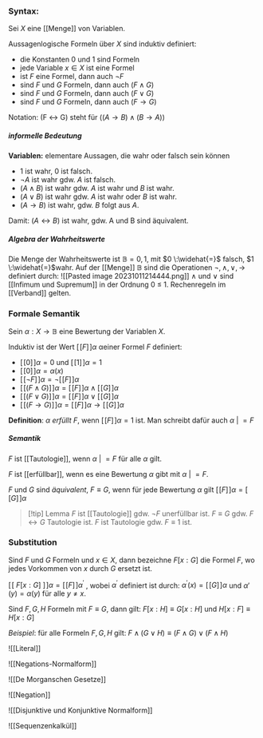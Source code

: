 ### Syntax:
Sei $X$ eine [[Menge]] von Variablen. 

Aussagenlogische Formeln über $X$ sind induktiv definiert: 
- die Konstanten 0 und 1 sind Formeln 
- jede Variable $x ∈ X$ ist eine Formel 
- ist $F$ eine Formel, dann auch $¬F$ 
- sind $F$ und $G$ Formeln, dann auch $(F ∧ G)$ 
- sind $F$ und $G$ Formeln, dann auch $(F ∨ G)$ 
- sind $F$ und $G$ Formeln, dann auch $(F → G)$ 

Notation: (F ↔ G) steht für  $((A → B) ∧ (B → A))$

##### informelle Bedeutung

**Variablen:** elementare Aussagen, die wahr oder falsch sein können
- 1 ist wahr, 0 ist falsch. 
- $¬A$ ist wahr gdw. $A$ ist falsch.
- $(A ∧ B)$ ist wahr gdw. $A$ ist wahr und $B$ ist wahr. 
- $(A ∨ B)$ ist wahr gdw. $A$ ist wahr oder $B$ ist wahr. 
- $(A → B)$ ist wahr, gdw. $B$ folgt aus $A$. 

Damit: $(A ↔ B)$ ist wahr, gdw. A und B sind äquivalent.

##### Algebra der Wahrheitswerte
Die Menge der Wahrheitswerte ist $\mathbb B = {0, 1}$, mit $0 \:\widehat{=}$ falsch, $1 \:\widehat{=}$wahr. Auf der [[Menge]] $\mathbb B$ sind die Operationen $¬, ∧, ∨, →$ definiert durch:
![[Pasted image 20231011214444.png]]
$∧$ und $∨$ sind [[Infimum und Supremum]] in der Ordnung 0 ≤ 1.
	Rechenregeln im [[Verband]] gelten.

### Formale Semantik

Sein $α : X → \mathbb B$ eine Bewertung der Variablen $X$. 

Induktiv ist der Wert $[\![ F ]\!]α$ αeiner Formel $F$ definiert: 
- $[\![ 0 ]\!]α = 0$ und $[\![ 1 ]\!]α = 1$ 
- $[\![ 0 ]\!]α = α(x)$
- $[\![ ¬F ]\!]α = ¬[\![ F ]\!]α$ 
- $[\![ (F ∧ G) ]\!]α = [\![ F ]\!]α∧[\![ G ]\!]α$ 
- $[\![ (F ∨ G) ]\!]α = [\![ F ]\!]α∨[\![ G ]\!]α$ 
- $[\![ (F → G) ]\!]α = [\![ F ]\!]α→[\![ G ]\!]α$

**Definition**: $α$ *erfüllt* $F$, wenn $[\![ F ]\!]α = 1$ ist. 
Man schreibt dafür auch  $α \:|\!\!\!= F$ 

##### Semantik

$F$ ist [[Tautologie]], wenn $α \:|\!\!\!= F$ für alle $α$ gilt. 

$F$ ist [[erfüllbar]], wenn es eine Bewertung $α$ gibt mit $α \:|\!\!\!= F$. 

$F$ und $G$ sind *äquivalent*, $F ≡ G$, wenn für jede Bewertung $α$ gilt $[\![ F ]\!]α =[\![ G ]\!]α$ 

>[!tip] Lemma 
>$F$ ist [[Tautologie]] gdw. $¬F$ unerfüllbar ist. 
>$F ≡ G$ gdw. $F ↔ G$ Tautologie ist. 
>$F$ ist Tautologie gdw. $F ≡ 1$ ist.

### Substitution

Sind $F$ und $G$ Formeln und $x ∈ X$, dann bezeichne $F[x : G]$ die Formel $F$, wo jedes Vorkommen von $x$ durch $G$ ersetzt ist.

$[\![ \:F[x : G]\: ]\!]α = [\![ F ]\!]α^′$ , wobei $α^′$ definiert ist durch: 
	$α^′ (x) = [\![ G ]\!]α$   und   $α ′ (y) = α(y)$   für alle   $y \ne x$.

Sind $F, G, H$ Formeln mit $F ≡ G$, dann gilt: 
	$F[x : H] ≡ G[x : H]$   und   $H[x : F] ≡ H[x : G]$ 

*Beispiel*: für alle Formeln $F, G, H$ gilt: 
	$F ∧ (G ∨ H) ≡ (F ∧ G) ∨ (F ∧ H)$

![[Literal]]

![[Negations-Normalform]]


![[De Morganschen Gesetze]]


![[Negation]]


![[Disjunktive und Konjunktive Normalform]]

![[Sequenzenkalkül]]
